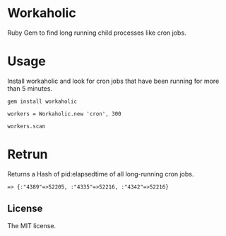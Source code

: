 Workaholic
==========

Ruby Gem to find long running child processes like cron jobs.

# Usage

Install workaholic and look for cron jobs that have been running for
more than 5 minutes.

  `gem install workaholic`

  `workers = Workaholic.new 'cron', 300`

  `workers.scan`

# Retrun

Returns a Hash of pid:elapsedtime of all long-running cron jobs.

  `=> {:"4389"=>52205, :"4335"=>52216, :"4342"=>52216}`

## License
The MIT license.
